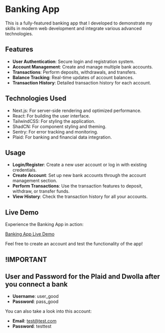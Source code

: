 # Banking App

This is a fully-featured banking app that I developed to demonstrate my skills in modern web development and integrate various advanced technologies.


## Features

- **User Authentication**: Secure login and registration system.
- **Account Management**: Create and manage multiple bank accounts.
- **Transactions**: Perform deposits, withdrawals, and transfers.
- **Balance Tracking**: Real-time updates of account balances.
- **Transaction History**: Detailed transaction history for each account.


## Technologies Used

- Next.js: For server-side rendering and optimized performance.
- React: For building the user interface.
- TailwindCSS: For styling the application.
- ShadCN: For component styling and theming.
- Sentry: For error tracking and monitoring.    
- Plaid: For banking and financial data integration.

## Usage

- **Login/Register**: Create a new user account or log in with existing credentials.
- **Create Account**: Set up new bank accounts through the account management section.
- **Perform Transactions**: Use the transaction features to deposit, withdraw, or transfer funds.
- **View History**: Check the transaction history for all your accounts.

## Live Demo

Experience the Banking App in action:

[Banking App Live Demo](https://banking-vert-xi.vercel.app/)

Feel free to create an account and test the functionality of the app!

## !IMPORTANT
## User and Password for the Plaid and Dwolla after you connect a bank

- **Username**: user_good
- **Password**: pass_good 

You can also take a look into this account: 

- **Email**: test@test.com 
- **Password**: testtest
